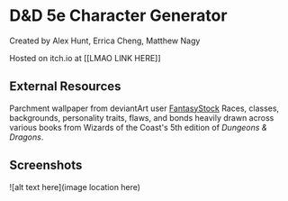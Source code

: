 D&D 5e Character Generator
===
Created by Alex Hunt, Errica Cheng, Matthew Nagy

Hosted on itch.io at [[LMAO LINK HERE]]

External Resources
---
Parchment wallpaper from deviantArt user [FantasyStock](https://www.deviantart.com/fantasystock)
Races, classes, backgrounds, personality traits, flaws, and bonds heavily drawn across various books from Wizards of the Coast's 5th edition of *Dungeons & Dragons*.

Screenshots
---
![alt text here](image location here)